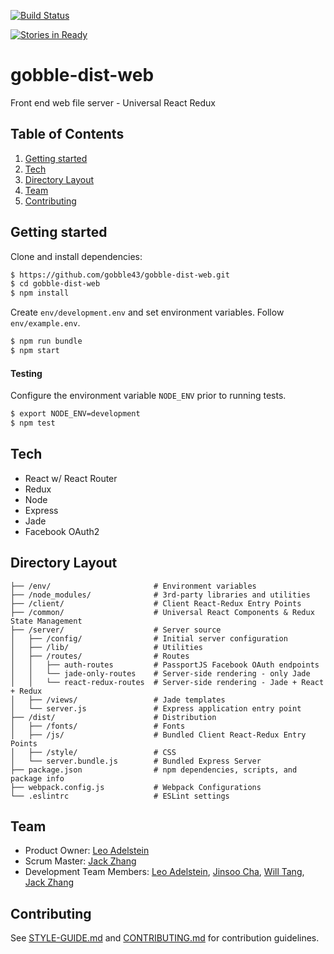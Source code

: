 [![Build Status](https://travis-ci.org/gobble43/gobble-dist-web.svg?branch=master)](https://travis-ci.org/gobble43/gobble-dist-web)

[![Stories in Ready](https://badge.waffle.io/gobble43/gobble-dist-web.svg?label=ready&title=Ready)](http://waffle.io/gobble43/gobble-dist-web)

# gobble-dist-web
Front end web file server - Universal React Redux

## Table of Contents
1. [Getting started](#getting-started)
2. [Tech](#tech)
3. [Directory Layout](#directory-layout)
4. [Team](#team)
5. [Contributing](#contributing)

## Getting started

Clone and install dependencies:
```sh
$ https://github.com/gobble43/gobble-dist-web.git
$ cd gobble-dist-web
$ npm install
```
Create `env/development.env` and set environment variables. Follow `env/example.env`.

```sh
$ npm run bundle
$ npm start
```

#### Testing

Configure the environment variable `NODE_ENV` prior to running tests.

 ```sh
$ export NODE_ENV=development
$ npm test
```

## Tech
 - React w/ React Router
 - Redux
 - Node
 - Express
 - Jade
 - Facebook OAuth2

## Directory Layout
```
├── /env/                       # Environment variables
├── /node_modules/              # 3rd-party libraries and utilities
├── /client/                    # Client React-Redux Entry Points
├── /common/                    # Universal React Components & Redux State Management
├── /server/                    # Server source
│   ├── /config/                # Initial server configuration
│   ├── /lib/                   # Utilities
│   ├── /routes/                # Routes
│   │   ├── auth-routes         # PassportJS Facebook OAuth endpoints
│   │   └── jade-only-routes    # Server-side rendering - only Jade
│   │   └── react-redux-routes  # Server-side rendering - Jade + React + Redux
│   ├── /views/                 # Jade templates
│   └── server.js               # Express application entry point
├── /dist/                      # Distribution
│   ├── /fonts/                 # Fonts
│   ├── /js/                    # Bundled Client React-Redux Entry Points
│   ├── /style/                 # CSS
│   └── server.bundle.js        # Bundled Express Server
├── package.json                # npm dependencies, scripts, and package info
├── webpack.config.js           # Webpack Configurations
└── .eslintrc                   # ESLint settings
```

## Team
  - Product Owner:            [Leo Adelstein](https://github.com/leoadelstein)
  - Scrum Master:             [Jack Zhang](https://github.com/jackrzhang)
  - Development Team Members: [Leo Adelstein](https://github.com/leoadelstein), [Jinsoo Cha](https://github.com/jinsoocha), [Will Tang](https://github.com/willwtang), [Jack Zhang](https://github.com/jackrzhang)

## Contributing
See [STYLE-GUIDE.md](https://github.com/gobble43/docs/blob/master/STYLE-GUIDE.md) and [CONTRIBUTING.md](https://github.com/gobble43/docs/blob/master/CONTRIBUTING.md) for contribution guidelines.
